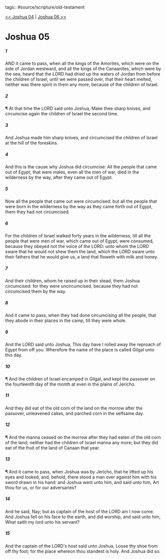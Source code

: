 tags:: #source/scripture/old-testament

[<< Joshua 04](/Old_Testament/06_Joshua/Joshua_04.md) | [Joshua 06 >>](/Old_Testament/06_Joshua/Joshua_06.md)

# Joshua 05

##### 1

AND it came to pass, when all the kings of the Amorites, which were on the side of Jordan westward, and all the kings of the Canaanites, which were by the sea, heard that the LORD had dried up the waters of Jordan from before the children of Israel, until we were passed over, that their heart melted, neither was there spirit in them any more, because of the children of Israel.

##### 2

¶ At that time the LORD said unto Joshua, Make thee sharp knives, and circumcise again the children of Israel the second time.

##### 3

And Joshua made him sharp knives, and circumcised the children of Israel at the hill of the foreskins.

##### 4

And this is the cause why Joshua did circumcise: All the people that came out of Egypt, that were males, even all the men of war, died in the wilderness by the way, after they came out of Egypt.

##### 5

Now all the people that came out were circumcised: but all the people that were born in the wilderness by the way as they came forth out of Egypt, them they had not circumcised.

##### 6

For the children of Israel walked forty years in the wilderness, till all the people that were men of war, which came out of Egypt, were consumed, because they obeyed not the voice of the LORD: unto whom the LORD sware that he would not shew them the land, which the LORD sware unto their fathers that he would give us, a land that floweth with milk and honey.

##### 7

And their children, whom he raised up in their stead, them Joshua circumcised: for they were uncircumcised, because they had not circumcised them by the way.

##### 8

And it came to pass, when they had done circumcising all the people, that they abode in their places in the camp, till they were whole.

##### 9

And the LORD said unto Joshua, This day have I rolled away the reproach of Egypt from off you. Wherefore the name of the place is called Gilgal unto this day.

##### 10

¶ And the children of Israel encamped in Gilgal, and kept the passover on the fourteenth day of the month at even in the plains of Jericho.

##### 11

And they did eat of the old corn of the land on the morrow after the passover, unleavened cakes, and parched corn in the selfsame day.

##### 12

¶ And the manna ceased on the morrow after they had eaten of the old corn of the land; neither had the children of Israel manna any more; but they did eat of the fruit of the land of Canaan that year.

##### 13

¶ And it came to pass, when Joshua was by Jericho, that he lifted up his eyes and looked, and, behold, there stood a man over against him with his sword drawn in his hand: and Joshua went unto him, and said unto him, Art thou for us, or for our adversaries?

##### 14

And he said, Nay; but as captain of the host of the LORD am I now come. And Joshua fell on his face to the earth, and did worship, and said unto him, What saith my lord unto his servant?

##### 15

And the captain of the LORD's host said unto Joshua, Loose thy shoe from off thy foot; for the place whereon thou standest is holy. And Joshua did so.
